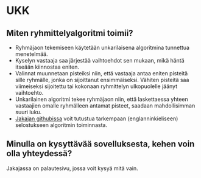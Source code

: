# UKK

## Miten ryhmittelyalgoritmi toimii?
- Ryhmäjaon tekemiseen käytetään unkarilaisena algoritmina tunnettua menetelmää.
- Kyselyn vastaaja saa järjestää vaihtoehdot sen mukaan, mikä häntä itseään kiinnostaa eniten.
- Valinnat muunnetaan pisteiksi niin, että vastaaja antaa eniten pisteitä sille ryhmälle, jonka on sijoittanut ensimmäiseksi. Vähiten pisteitä saa viimeiseksi sijoitettu tai kokonaan ryhmittelyn ulkopuolelle jäänyt vaihtoehto.
- Unkarilainen algoritmi tekee ryhmäjaon niin, että laskettaessa yhteen vastaajien omalle ryhmälleen antamat pisteet, saadaan mahdollisimman suuri luku.
- [Jakajan githubissa](https://github.com/piryopt/pienryhmien-optimointi/blob/main/documentation/hungarian.md) voit tutustua tarkempaan (englanninkieliseen) selostukseen algoritmin toiminnasta.

## Minulla on kysyttävää sovelluksesta, kehen voin olla yhteydessä?
Jakajassa on palautesivu, jossa voit kysyä mitä vain.